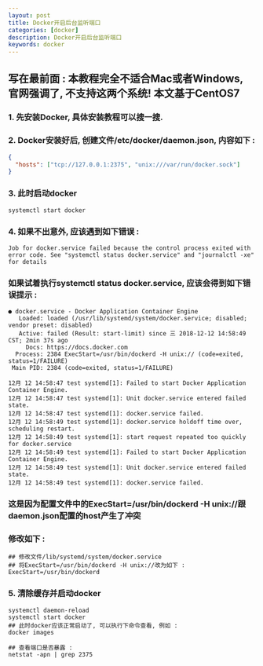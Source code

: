 ```yaml
---
layout: post  
title: Docker开启后台监听端口    
categories: [docker]  
description: Docker开启后台监听端口  
keywords: docker  
---
```


## 写在最前面 : 本教程完全不适合Mac或者Windows, 官网强调了, 不支持这两个系统! 本文基于CentOS7

### 1. 先安装Docker, 具体安装教程可以搜一搜.

### 2. Docker安装好后, 创建文件/etc/docker/daemon.json, 内容如下 :
```json
{
  "hosts": ["tcp://127.0.0.1:2375", "unix:///var/run/docker.sock"]
}
```

### 3. 此时启动docker
```
systemctl start docker
```
### 4. 如果不出意外, 应该遇到如下错误 :
```
Job for docker.service failed because the control process exited with error code. See "systemctl status docker.service" and "journalctl -xe" for details
```
### 如果试着执行systemctl status docker.service, 应该会得到如下错误提示 :  
```
● docker.service - Docker Application Container Engine
   Loaded: loaded (/usr/lib/systemd/system/docker.service; disabled; vendor preset: disabled)
   Active: failed (Result: start-limit) since 三 2018-12-12 14:58:49 CST; 2min 37s ago
     Docs: https://docs.docker.com
  Process: 2384 ExecStart=/usr/bin/dockerd -H unix:// (code=exited, status=1/FAILURE)
 Main PID: 2384 (code=exited, status=1/FAILURE)

12月 12 14:58:47 test systemd[1]: Failed to start Docker Application Container Engine.
12月 12 14:58:47 test systemd[1]: Unit docker.service entered failed state.
12月 12 14:58:47 test systemd[1]: docker.service failed.
12月 12 14:58:49 test systemd[1]: docker.service holdoff time over, scheduling restart.
12月 12 14:58:49 test systemd[1]: start request repeated too quickly for docker.service
12月 12 14:58:49 test systemd[1]: Failed to start Docker Application Container Engine.
12月 12 14:58:49 test systemd[1]: Unit docker.service entered failed state.
12月 12 14:58:49 test systemd[1]: docker.service failed.
```
### 这是因为配置文件中的ExecStart=/usr/bin/dockerd -H unix://跟daemon.json配置的host产生了冲突  
### 修改如下 :
```
## 修改文件/lib/systemd/system/docker.service
## 将ExecStart=/usr/bin/dockerd -H unix://改为如下 :
ExecStart=/usr/bin/dockerd
```

### 5. 清除缓存并启动docker
```
systemctl daemon-reload
systemctl start docker
## 此时docker应该正常启动了, 可以执行下命令查看, 例如 :
docker images

## 查看端口是否暴露 :
netstat -apn | grep 2375
```